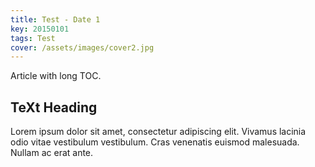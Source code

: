 ```yaml
---
title: Test - Date 1
key: 20150101
tags: Test
cover: /assets/images/cover2.jpg
---
```


Article with long TOC.

<!--more-->

## TeXt Heading

Lorem ipsum dolor sit amet, consectetur adipiscing elit. Vivamus lacinia odio vitae vestibulum vestibulum. Cras venenatis euismod malesuada. Nullam ac erat ante.